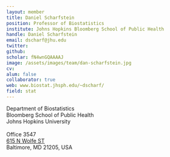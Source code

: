 ```yaml
---
layout: member
title: Daniel Scharfstein
position: Professor of Biostatistics
institute: Johns Hopkins Bloomberg School of Public Health
handle: Daniel Scharfstein
email: dscharf@jhu.edu
twitter: 
github: 
scholar: fN4wnGQAAAAJ
image: /assets/images/team/dan-scharfstein.jpg
cv: 
alum: false
collaborator: true                               
web: www.biostat.jhsph.edu/~dscharf/
field: stat
---
```

Department of Biostatistics <br /> 
Bloomberg School of Public Health<br /> 
Johns Hopkins University <br /> 
 <br /> 
Office 3547 <br /> 
[615 N Wolfe ST](https://goo.gl/7O9bZp) <br /> 
Baltimore, MD 21205, USA <br /> 
